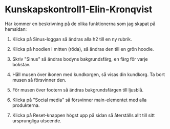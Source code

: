 # Kunskapskontroll1-Elin-Kronqvist

Här kommer en beskrivning på de olika funktionerna som jag skapat på hemsidan:

1. Klicka på Sinus-loggan så ändras alla h2 till en ny rubrik.

2. Klicka på hoodien i mitten (röda), så ändras den till en grön hoodie. 

3. Skriv "Sinus" så ändras bodyns bakgrundsfärg, en färg för varje bokstav.

4. Håll musen över ikonen med kundkorgen, så visas din kundkorg. Ta bort musen så försvinner den.

5. För musen över footern så ändras bakgrundsfärgen till ljusblå.

6. Klicka på "Social media" så försvinner main-elementet med alla produkterna.

7. Klicka på Reset-knappen högst upp på sidan så återställs allt till sitt ursprungliga utseende. 